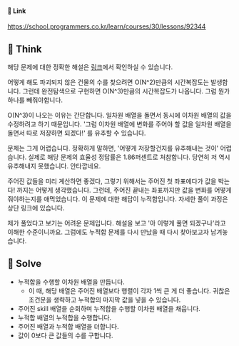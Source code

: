 #### 🔗 Link

https://school.programmers.co.kr/learn/courses/30/lessons/92344

## 🤔 Think  
 해당 문제에 대한 정확한 해설은 [링크](https://tech.kakao.com/2022/01/14/2022-kakao-recruitment-round-1/)에서 확인하실 수 있습니다.

 어떻게 해도 파괴되지 않은 건물의 수를 찾으려면 O(N^2)만큼의 시간복잡도는 발생합니다. 그런데 완전탐색으로 구현하면 O(N^3)만큼의 시간복잡도가 나옵니다. 그럼 뭔가 하나를 빼줘야합니다.

 O(N^3)이 나오는 이유는 간단합니다. 일차원 배열을 돌면서 동시에 이차원 배열의 값을 수정하려고 하기 때문입니다. '그럼 이차원 배열에 변화를 주어야 할 값을 일차원 배열을 돌면서 따로 저장하면 되겠다!' 를 유추할 수 있습니다.

 문제는 그게 어렵습니다. 정확하게 말하면, '어떻게 저장할건지를 유추해내는 것이' 어렵습니다. 실제로 해당 문제의 효율성 정답률은 1.86퍼센트로 처참합니다. 당연히 저 역시 유추해내지 못했습니다. 안타깝네요.

 주어진 값들을 미리 계산하면 좋겠다, 그렇기 위해서는 주어진 첫 좌표에다가 값을 박는다! 까지는 어떻게 생각했습니다. 그런데, 주어진 끝내는 좌표까지만 값을 변화를 어떻게 줘야하는지를 애먹었습니다. 이 문제에 대한 해답이 누적합입니다. 자세한 풀이 과정은 상단 링크에 있습니다.

 제가 풀었다고 보기는 어려운 문제입니다. 해설을 보고 '아 이렇게 풀면 되겠구나'라고 이해한 수준이니까요. 그럼에도 누적합 문제를 다시 만났을 때 다시 찾아보고자 남겨놓습니다.

## 🔎 Solve
- 누적합을 수행할 이차원 배열을 만듭니다.
  - 이 때, 해당 배열은 주어진 배열보다 행렬이 각자 1씩 큰 게 더 좋습니다. 귀찮은 조건문을 생략하고 누적합의 마지막 값을 넣을 수 있습니다.
- 주어진 skill 배열을 순회하며 누적합을 수행할 이차원 배열을 채웁니다.
- 누적합 배열의 누적합을 수행합니다.
- 주어진 배열과 누적합 배열을 더합니다.
- 값이 0보다 큰 값들의 수를 구합니다.
